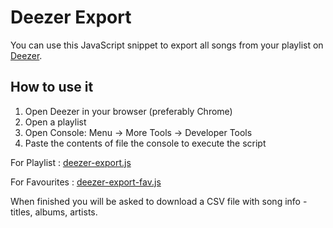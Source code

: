 # Deezer Export

You can use this JavaScript snippet to export all songs from your playlist on 
[Deezer](https://www.deezer.com/).

## How to use it

1. Open Deezer in your browser (preferably Chrome)
2. Open a playlist
3. Open Console: Menu -> More Tools -> Developer Tools
4. Paste the contents of file the console
   to execute the script

For Playlist : [deezer-export.js](deezer-export.js)

For Favourites : [deezer-export-fav.js](deezer-export-fav.js)

When finished you will be asked to download a CSV file with song info - titles, 
albums, artists.
